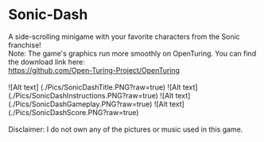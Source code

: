 # Sonic-Dash
A side-scrolling minigame with your favorite characters from the Sonic franchise! <br/>
Note: The game's graphics run more smoothly on OpenTuring. You can find the download link here: <br/>
https://github.com/Open-Turing-Project/OpenTuring <br/> <br/>
![Alt text] (./Pics/SonicDashTitle.PNG?raw=true)
![Alt text] (./Pics/SonicDashInstructions.PNG?raw=true)
![Alt text] (./Pics/SonicDashGameplay.PNG?raw=true)
![Alt text] (./Pics/SonicDashScore.PNG?raw=true) <br/> <br/>
Disclaimer: I do not own any of the pictures or music used in this game.  
